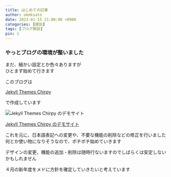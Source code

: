 ```yaml
---
title: はじめての記事
author: okmksato
date: 2023-01-15 21:00:00 +0900
categories: [雑談]
tags: [ブログ開設]
pin: 1
---
```


### やっとブログの環境が整いました

まだ、細かい設定とか色々ありますが  
ひとまず始めて行きます  

このブログは

[Jekyll Themes Chirpy](http://jekyllthemes.org/themes/jekyll-theme-chirpy/)

で作成しています

![Jekyll Themes Chirpy のデモサイト](../../assets/images/2023-01-15-chirpy-demo.jpg)

[Jekyll Themes Chirpy のデモサイト](https://chirpy.cotes.page/)

これを元に、日本語表記への変更や、不要な機能の削除などの修正を行いました  
何とか使い物になりそうなので、ボチボチ始めていきます  
  
デザインの変更、機能の追加・削除は随時行ないますのでしばらくは安定しないかもしれません  

４月の新年度をメドに方針を確定していきたいと考えています
